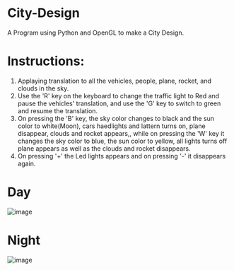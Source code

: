 # City-Design
A Program using Python and OpenGL to make a City Design.

# Instructions:
1. Applaying translation to all the vehicles, people, plane, rocket, and clouds in the sky.
2. Use the 'R' key on the keyboard to change the traffic light to Red and pause the vehicles' translation, and use the 'G' key to switch to green and resume the translation.
3. On pressing the 'B' key, the sky color changes to black and the sun color to white(Moon), cars haedlights and lattern turns on, plane disappear, clouds and rocket appears,, while on pressing the 'W' key it changes the sky color to blue, the sun color to yellow, all lights turns off plane appears as well as the clouds and rocket disappears.
4. On pressing '+' the Led lights appears and on pressing '-' it disappears again.

# Day
![image](https://github.com/3bdallaaa/City-Design/assets/118936824/2afdd72b-be82-4033-ac3b-092b93084aae)

# Night
![image](https://github.com/3bdallaaa/City-Design/assets/118936824/f18d777f-f3b1-42d3-b83a-57ee9f8b3d92)
